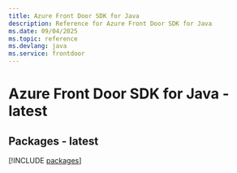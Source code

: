 ```yaml
---
title: Azure Front Door SDK for Java
description: Reference for Azure Front Door SDK for Java
ms.date: 09/04/2025
ms.topic: reference
ms.devlang: java
ms.service: frontdoor
---
```

# Azure Front Door SDK for Java - latest
## Packages - latest
[!INCLUDE [packages](front-door-index.md)]